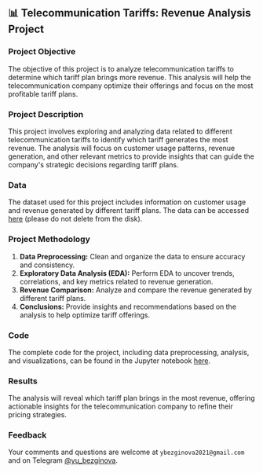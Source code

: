 ## 📊 **Telecommunication Tariffs: Revenue Analysis Project**

### **Project Objective**
The objective of this project is to analyze telecommunication tariffs to determine which tariff plan brings more revenue. This analysis will help the telecommunication company optimize their offerings and focus on the most profitable tariff plans.

### **Project Description**
This project involves exploring and analyzing data related to different telecommunication tariffs to identify which tariff generates the most revenue. The analysis will focus on customer usage patterns, revenue generation, and other relevant metrics to provide insights that can guide the company's strategic decisions regarding tariff plans.

### **Data**
The dataset used for this project includes information on customer usage and revenue generated by different tariff plans. The data can be accessed [here](https://drive.google.com/drive/folders/1KG84Fb9jK1GOjNAKyCvh8tKarVDr2qwR?usp=sharing) (please do not delete from the disk).

### **Project Methodology**
1. **Data Preprocessing:** Clean and organize the data to ensure accuracy and consistency.
2. **Exploratory Data Analysis (EDA):** Perform EDA to uncover trends, correlations, and key metrics related to revenue generation.
3. **Revenue Comparison:** Analyze and compare the revenue generated by different tariff plans.
4. **Conclusions:** Provide insights and recommendations based on the analysis to help optimize tariff offerings.

### **Code**
The complete code for the project, including data preprocessing, analysis, and visualizations, can be found in the Jupyter notebook [here](https://github.com/ybezginova2016/03_DA_Telecommunication_SmartUltra/blob/main/main_Telecom_SmartUltra.ipynb).

### **Results**
The analysis will reveal which tariff plan brings in the most revenue, offering actionable insights for the telecommunication company to refine their pricing strategies.

### **Feedback**
Your comments and questions are welcome at `ybezginova2021@gmail.com` and on Telegram [@yu_bezginova](https://t.me/ybezginova).
